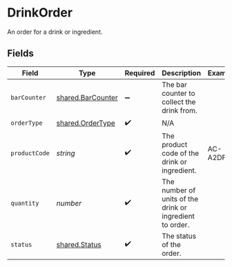 # DrinkOrder

An order for a drink or ingredient.


## Fields

| Field                                                         | Type                                                          | Required                                                      | Description                                                   | Example                                                       |
| ------------------------------------------------------------- | ------------------------------------------------------------- | ------------------------------------------------------------- | ------------------------------------------------------------- | ------------------------------------------------------------- |
| `barCounter`                                                  | [shared.BarCounter](../../../sdk/models/shared/barcounter.md) | :heavy_minus_sign:                                            | The bar counter to collect the drink from.                    |                                                               |
| `orderType`                                                   | [shared.OrderType](../../../sdk/models/shared/ordertype.md)   | :heavy_check_mark:                                            | N/A                                                           |                                                               |
| `productCode`                                                 | *string*                                                      | :heavy_check_mark:                                            | The product code of the drink or ingredient.                  | AC-A2DF3                                                      |
| `quantity`                                                    | *number*                                                      | :heavy_check_mark:                                            | The number of units of the drink or ingredient to order.      |                                                               |
| `status`                                                      | [shared.Status](../../../sdk/models/shared/status.md)         | :heavy_check_mark:                                            | The status of the order.                                      |                                                               |